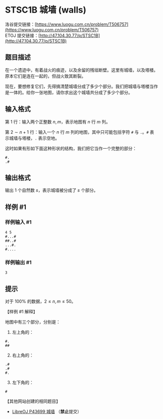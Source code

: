 # STSC1B 城墙 (walls)
洛谷提交链接：[https://www.luogu.com.cn/problem/T506757](https://www.luogu.com.cn/problem/T506757)  
ETOJ 提交链接：[http://47.104.30.77/p/STSC1B](http://47.104.30.77/p/STSC1B)

## 题目描述

在一个遗迹中，有着战火的痕迹，以及余留的残垣断壁。这里有城墙，以及塔楼。原本它们是连在一起的，但战火致其断裂。

现在，要想修复它们，先得搞清楚城墙分成了多少个部分。我们把城墙与塔楼当作是一体的。给你一张地图，请你求出这个城墙共分成了多少个部分。

## 输入格式

第 $1$ 行：输入两个正整数 $n,m$，表示地图有 $n$ 行 $m$ 列。

第 $2 \sim n+1$ 行：输入一个 $n$ 行 $m$ 列的地图，其中只可能包括字符 `#` 与 `.`。`#` 表示城墙与塔楼，`.` 表示空地。

这时如果有形如下面这种形状的结构，我们把它当作一个完整的部分：
```plain
#.
.#
```

## 输出格式

输出 $1$ 个自然数 $s$，表示城墙被分成了 $s$ 个部分。

## 样例 #1

### 样例输入 #1

```
4 5
#...#
##..#
...#.
#....
```

### 样例输出 #1

```
3
```

## 提示

对于 $100\%$ 的数据，$2 \le n,m \le 50$。

【样例 #1 解释】

地图中有三个部分，分别是：
1. 左上角的：  
```plain
#.
##
```
2. 右上角的：
```plain
.#
.#
#.
```
3. 左下角的：
```plain
#
```

【其他网站创建的相同题目】

- [LibreOJ P43699 城墙](https://loj.ac/p/id/43699) （**禁止**提交）
